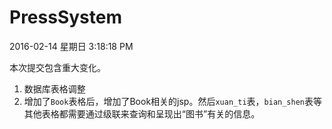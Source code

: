 # PressSystem

2016-02-14 星期日 3:18:18 PM 

本次提交包含重大变化。

1. 数据库表格调整
2. 增加了`Book`表格后，增加了Book相关的jsp。然后`xuan_ti`表，`bian_shen`表等其他表格都需要通过级联来查询和呈现出“图书”有关的信息。

